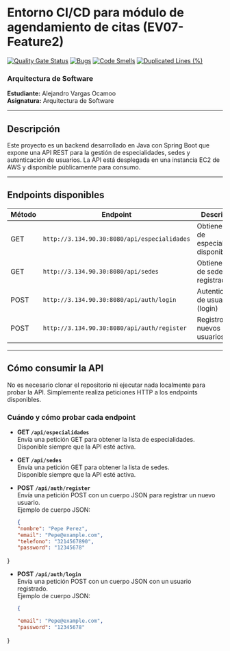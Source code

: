 # Entorno CI/CD para módulo de agendamiento de citas (EV07-Feature2)

[![Quality Gate Status](https://sonarcloud.io/api/project_badges/measure?project=Alejo311548_CitaSALUD_Laboratorio_2&metric=alert_status)](https://sonarcloud.io/summary/new_code?id=Alejo311548_CitaSALUD_Laboratorio_2)
[![Bugs](https://sonarcloud.io/api/project_badges/measure?project=Alejo311548_CitaSALUD_Laboratorio_2&metric=bugs)](https://sonarcloud.io/summary/new_code?id=Alejo311548_CitaSALUD_Laboratorio_2)
[![Code Smells](https://sonarcloud.io/api/project_badges/measure?project=Alejo311548_CitaSALUD_Laboratorio_2&metric=code_smells)](https://sonarcloud.io/summary/new_code?id=Alejo311548_CitaSALUD_Laboratorio_2)
[![Duplicated Lines (%)](https://sonarcloud.io/api/project_badges/measure?project=Alejo311548_CitaSALUD_Laboratorio_2&metric=duplicated_lines_density)](https://sonarcloud.io/summary/new_code?id=Alejo311548_CitaSALUD_Laboratorio_2)

### Arquitectura de Software  
**Estudiante:** Alejandro Vargas Ocamoo  
**Asignatura:** Arquitectura de Software  

---

## Descripción

Este proyecto es un backend desarrollado en Java con Spring Boot que expone una API REST para la gestión de especialidades, sedes y autenticación de usuarios. La API está desplegada en una instancia EC2 de AWS y disponible públicamente para consumo.

---

## Endpoints disponibles

| Método | Endpoint                             | Descripción                     |
|--------|------------------------------------|--------------------------------|
| GET    | `http://3.134.90.30:8080/api/especialidades` | Obtiene la lista de especialidades disponibles |
| GET    | `http://3.134.90.30:8080/api/sedes`          | Obtiene la lista de sedes registradas          |
| POST   | `http://3.134.90.30:8080/api/auth/login`     | Autenticación de usuario (login)                |
| POST   | `http://3.134.90.30:8080/api/auth/register`  | Registro de nuevos usuarios                      |

---

## Cómo consumir la API

No es necesario clonar el repositorio ni ejecutar nada localmente para probar la API. Simplemente realiza peticiones HTTP a los endpoints disponibles.

### Cuándo y cómo probar cada endpoint

- **GET `/api/especialidades`**  
  Envía una petición GET para obtener la lista de especialidades.  
  Disponible siempre que la API esté activa.

- **GET `/api/sedes`**  
  Envía una petición GET para obtener la lista de sedes.  
  Disponible siempre que la API esté activa.

- **POST `/api/auth/register`**  
  Envía una petición POST con un cuerpo JSON para registrar un nuevo usuario.  
  Ejemplo de cuerpo JSON:

  ```json
  {
  "nombre": "Pepe Perez",
  "email": "Pepe@example.com",
  "telefono": "3214567890",
  "password": "12345678"
}

- **POST `/api/auth/login`**  
  Envía una petición POST con un cuerpo JSON con un usuario registrado.  
  Ejemplo de cuerpo JSON:

  ```json
  {
  
  "email": "Pepe@example.com",
  "password": "12345678"
}
